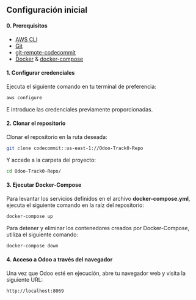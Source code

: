## Configuración inicial

#### 0. Prerequisitos
-  [AWS CLI](https://docs.aws.amazon.com/cli/latest/userguide/getting-started-install.html)
-  [Git](https://git-scm.com/book/en/v2/Getting-Started-Installing-Git)
-  [git-remote-codecommit](https://docs.aws.amazon.com/codecommit/latest/userguide/setting-up-git-remote-codecommit.html#setting-up-git-remote-codecommit-install)
-  [Docker](https://docs.docker.com/engine/install/) & [docker-compose](https://docs.docker.com/compose/install/)

#### 1. Configurar credenciales
Ejecuta el siguiente comando en tu terminal de preferencia:
```sh
aws configure
```
E introduce las credenciales previamente proporcionadas.

#### 2. Clonar el repositorio
Clonar el repositorio en la ruta deseada:
```sh
git clone codecommit::us-east-1://Odoo-Track0-Repo
```
Y accede a la carpeta del proyecto:
```sh
cd Odoo-Track0-Repo/
```

#### 3. Ejecutar Docker-Compose
Para levantar los servicios definidos en el archivo **docker-compose.yml**, ejecuta el siguiente comando en la raíz del repositorio:
```sh
docker-compose up
```
Para detener y eliminar los contenedores creados por Docker-Compose, utiliza el siguiente comando:
```sh
docker-compose down
```

#### 4. Acceso a Odoo a través del navegador
Una vez que Odoo esté en ejecución, abre tu navegador web y visita la siguiente URL:
```sh
http://localhost:8069
```